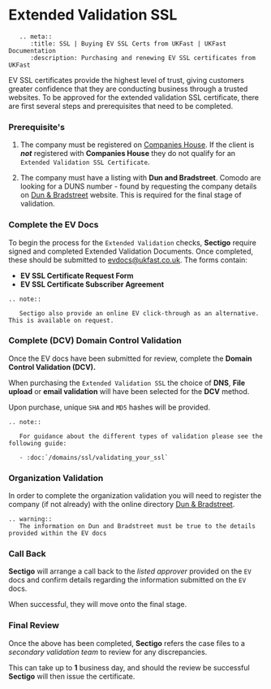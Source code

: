 # Extended Validation SSL

```eval_rst
   .. meta::
      :title: SSL | Buying EV SSL Certs from UKFast | UKFast Documentation
      :description: Purchasing and renewing EV SSL certificates from UKFast

```

EV SSL certificates provide the highest level of trust, giving customers greater confidence that they are conducting business through a trusted websites. To be approved for the extended validation SSL certificate, there are first several steps and prerequisites that need to be completed. 

### Prerequisite's

1. The company must be registered on [Companies House](https://www.gov.uk/government/organisations/companies-house). If the client is ***not*** registered with **Companies House** they do not qualify for an `Extended Validation SSL Certificate`.

2. The company must have a listing with **Dun and Bradstreet**.
Comodo are looking for a DUNS number - found by requesting the company details on [Dun & Bradstreet](http://www.dnb.co.uk/) website. This is required for the final stage of validation.

### Complete the EV Docs

To begin the process for the `Extended Validation` checks, **Sectigo** require signed and completed Extended Validation Documents. Once completed, these should be submitted to evdocs@ukfast.co.uk. The forms contain:

* **EV SSL Certificate Request Form**
* **EV SSL Certificate Subscriber Agreement**

```eval_rst
.. note::

   Sectigo also provide an online EV click-through as an alternative. This is available on request.

```

### Complete (DCV) Domain Control Validation

Once the EV docs have been submitted for review, complete the **Domain Control Validation (DCV).**

When purchasing the `Extended Validation SSL` the choice of **DNS**, **File upload** or **email validation** will have been selected for the **DCV** method.

Upon purchase, unique `SHA` and `MD5` hashes will be provided. 

```eval_rst
.. note::

   For guidance about the different types of validation please see the following guide:

   - :doc:`/domains/ssl/validating_your_ssl`

```

### Organization Validation

In order to complete the organization validation you will need to register the company (if not already) with the online directory [Dun & Bradstreet](http://www.dnb.co.uk/).

```eval_rst
.. warning::
   The information on Dun and Bradstreet must be true to the details provided within the EV docs
```

### Call Back

**Sectigo** will arrange a call back to the *listed approver* provided on the `EV` docs and confirm details regarding the information submitted on the `EV` docs. 

When successful, they will move onto the final stage.

### Final Review

Once the above has been completed, **Sectigo** refers the case files to a *secondary validation team* to review for any discrepancies.

This can take up to **1** business day, and should the review be successful **Sectigo** will then issue the certificate.